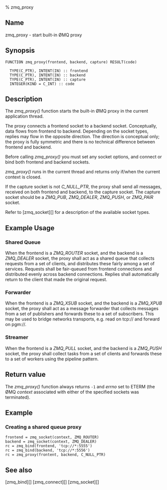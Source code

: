 % zmq_proxy

Name
----

zmq_proxy - start built-in ØMQ proxy


Synopsis
--------

~~~{.synopsis}
FUNCTION zmq_proxy(frontend, backend, capture) RESULT(code)

  TYPE(C_PTR), INTENT(IN) :: frontend
  TYPE(C_PTR), INTENT(IN) :: backend
  TYPE(C_PTR), INTENT(IN) :: capture
  INTEGER(KIND = C_INT) :: code
~~~


Description
-----------

The *zmq_proxy()* function starts the built-in ØMQ proxy in the current
application thread.

The proxy connects a frontend socket to a backend socket. Conceptually, data
flows from frontend to backend. Depending on the socket types, replies may flow
in the opposite direction. The direction is conceptual only; the proxy is fully
symmetric and there is no technical difference between frontend and backend.

Before calling *zmq_proxy()* you must set any socket options, and connect or
bind both frontend and backend sockets.

*zmq_proxy()* runs in the current thread and returns only if/when the current
context is closed.

If the capture socket is not _C_NULL_PTR_, the proxy shall send all messages,
received on both frontend and backend, to the capture socket. The capture
socket should be a _ZMQ_PUB_, _ZMQ_DEALER_, _ZMQ_PUSH_, or _ZMQ_PAIR_ socket.

Refer to [zmq_socket][] for a description of the available socket types.


Example Usage
-------------

### Shared Queue

When the frontend is a _ZMQ_ROUTER_ socket, and the backend is a _ZMQ_DEALER_
socket, the proxy shall act as a shared queue that collects requests from a
set of clients, and distributes these fairly among a set of services.
Requests shall be fair-queued from frontend connections and distributed evenly
across backend connections. Replies shall automatically return to the client
that made the original request.

### Forwarder

When the frontend is a _ZMQ_XSUB_ socket, and the backend is a _ZMQ_XPUB_
socket, the proxy shall act as a message forwarder that collects messages from
a set of publishers and forwards these to a set of subscribers. This may be
used to bridge networks transports, e.g. read on tcp:// and forward on pgm://.

### Streamer

When the frontend is a _ZMQ_PULL_ socket, and the backend is a _ZMQ_PUSH_
socket, the proxy shall collect tasks from a set of clients and forwards these
to a set of workers using the pipeline pattern.


Return value
------------

The *zmq_proxy()* function always returns `-1` and _errno_ set to ETERM (the
ØMQ _context_ associated with either of the specified sockets was terminated).


Example
-------

### Creating a shared queue proxy

~~~{.example}
frontend = zmq_socket(context, ZMQ_ROUTER)
backend = zmq_socket(context, ZMQ_DEALER)
rc = zmq_bind(frontend, 'tcp://*:5555')
rc = zmq_bind(backend, 'tcp://*:5556')
rc = zmq_proxy(frontent, backend, C_NULL_PTR)
~~~


See also
--------

[zmq_bind][]
[zmq_connect][]
[zmq_socket][]
